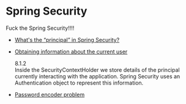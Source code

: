 # Spring Security
Fuck the Spring Security!!!!
- [What's the “principal” in Spring Security?](https://stackoverflow.com/questions/37499307/whats-the-principal-in-spri)
    
- [Obtaining information about the current user](https://docs.spring.io/spring-security/site/docs/5.2.0.M4/reference/htmlsingle/#overall-architecture)
    
    8.1.2  
    Inside the SecurityContextHolder we store details of the principal currently
    interacting with the application. Spring Security uses an Authentication object
    to represent this information. 

- [Password encoder problem](https://stackoverflow.com/questions/46999940/spring-boot-how-to-specify-the-passwordencoder)